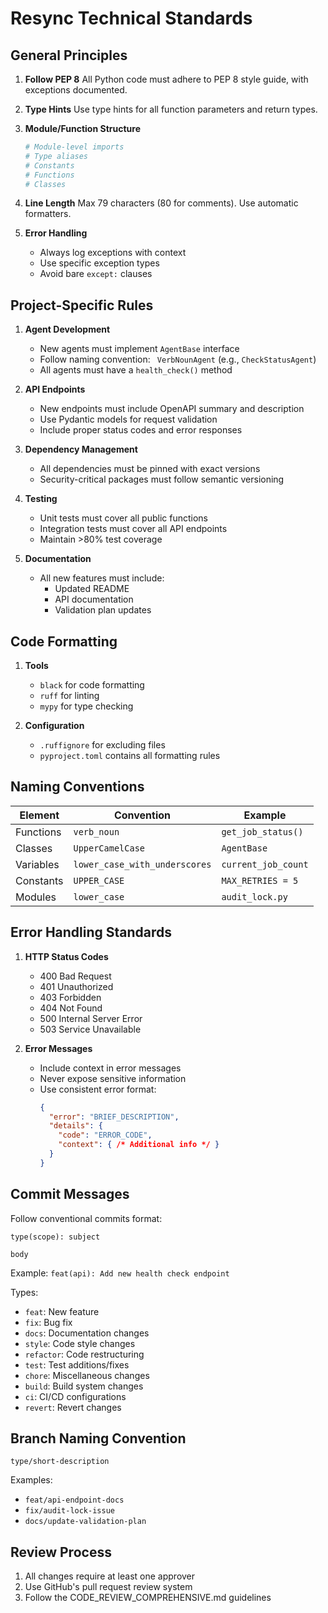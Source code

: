 # Resync Technical Standards

## General Principles

1. **Follow PEP 8**
   All Python code must adhere to PEP 8 style guide, with exceptions documented.

2. **Type Hints**
   Use type hints for all function parameters and return types.

3. **Module/Function Structure**
   ```python
   # Module-level imports
   # Type aliases
   # Constants
   # Functions
   # Classes
   ```

4. **Line Length**
   Max 79 characters (80 for comments). Use automatic formatters.

5. **Error Handling**
   - Always log exceptions with context
   - Use specific exception types
   - Avoid bare `except:` clauses

## Project-Specific Rules

1. **Agent Development**
   - New agents must implement `AgentBase` interface
   - Follow naming convention: ` VerbNounAgent` (e.g., `CheckStatusAgent`)
   - All agents must have a `health_check()` method

2. **API Endpoints**
   - New endpoints must include OpenAPI summary and description
   - Use Pydantic models for request validation
   - Include proper status codes and error responses

3. **Dependency Management**
   - All dependencies must be pinned with exact versions
   - Security-critical packages must follow semantic versioning

4. **Testing**
   - Unit tests must cover all public functions
   - Integration tests must cover all API endpoints
   - Maintain >80% test coverage

5. **Documentation**
   - All new features must include:
     - Updated README
     - API documentation
     - Validation plan updates

## Code Formatting

1. **Tools**
   - `black` for code formatting
   - `ruff` for linting
   - `mypy` for type checking

2. **Configuration**
   - `.ruffignore` for excluding files
   - `pyproject.toml` contains all formatting rules

## Naming Conventions

| Element         | Convention                  | Example                  |
|----------------|-----------------------------|--------------------------|
| Functions      | `verb_noun`                | `get_job_status()`      |
| Classes        | `UpperCamelCase`           | `AgentBase`             |
| Variables      | `lower_case_with_underscores` | `current_job_count`     |
| Constants      | `UPPER_CASE`               | `MAX_RETRIES = 5`       |
| Modules        | `lower_case`               | `audit_lock.py`         |

## Error Handling Standards

1. **HTTP Status Codes**
   - 400 Bad Request
   - 401 Unauthorized
   - 403 Forbidden
   - 404 Not Found
   - 500 Internal Server Error
   - 503 Service Unavailable

2. **Error Messages**
   - Include context in error messages
   - Never expose sensitive information
   - Use consistent error format:
     ```json
     {
       "error": "BRIEF_DESCRIPTION",
       "details": {
         "code": "ERROR_CODE",
         "context": { /* Additional info */ }
       }
     }
     ```

## Commit Messages

Follow conventional commits format:
```
type(scope): subject

body
```

Example:
`feat(api): Add new health check endpoint`

Types:
- `feat`: New feature
- `fix`: Bug fix
- `docs`: Documentation changes
- `style`: Code style changes
- `refactor`: Code restructuring
- `test`: Test additions/fixes
- `chore`: Miscellaneous changes
- `build`: Build system changes
- `ci`: CI/CD configurations
- `revert`: Revert changes

## Branch Naming Convention

`type/short-description`

Examples:
- `feat/api-endpoint-docs`
- `fix/audit-lock-issue`
- `docs/update-validation-plan`

## Review Process

1. All changes require at least one approver
2. Use GitHub's pull request review system
3. Follow the CODE_REVIEW_COMPREHENSIVE.md guidelines